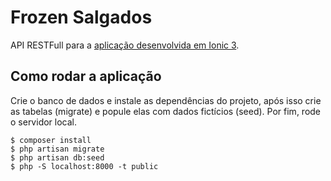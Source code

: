 # Frozen Salgados

API RESTFull para a [aplicação desenvolvida em Ionic 3][1].

## Como rodar a aplicação

Crie o banco de dados e instale as dependências do projeto, após isso crie as tabelas (migrate) e popule elas com dados fictícios (seed).
Por fim, rode o servidor local.

```
$ composer install
$ php artisan migrate
$ php artisan db:seed
$ php -S localhost:8000 -t public
```


[1]: https://github.com/EduardoUmpierre/frozensalgados-api